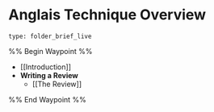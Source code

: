 # Anglais Technique Overview
 
```ccard
type: folder_brief_live
```
 
%% Begin Waypoint %%
- [[Introduction]]
- **Writing a Review**
	- [[The Review]]

%% End Waypoint %%